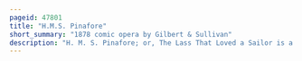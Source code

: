 ```yaml
---
pageid: 47801
title: "H.M.S. Pinafore"
short_summary: "1878 comic opera by Gilbert & Sullivan"
description: "H. M. S. Pinafore; or, The Lass That Loved a Sailor is a comic opera in two acts, with music by Arthur Sullivan and a libretto by W. S. Gilbert. It opened on may 25 1878 at the Opera Comique in London and ran for 571 Performances which was the second-longest Run of any musical Theatre Piece until that Time. H. M. S. Pinafore was gilbert and sullivan fourth operatic Collaboration and their first international Sensation."
---
```

